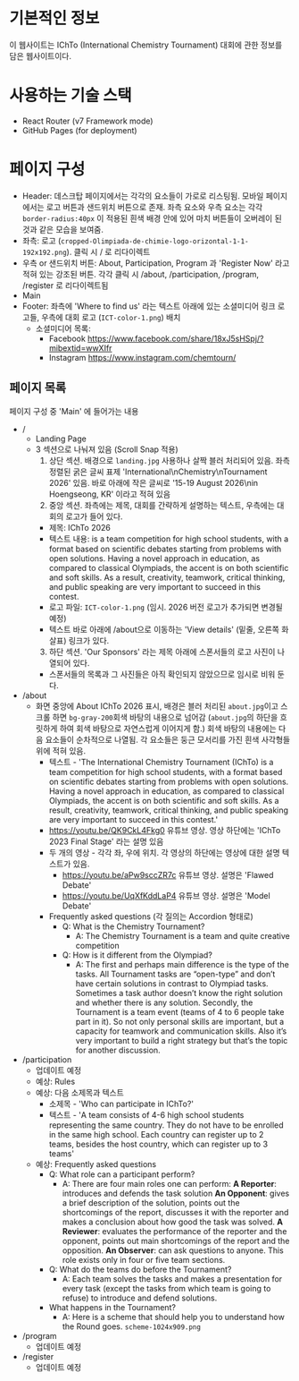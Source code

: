 # 기본적인 정보

이 웹사이트는 IChTo (International Chemistry Tournament) 대회에 관한 정보를 담은 웹사이트이다.

# 사용하는 기술 스택

- React Router (v7 Framework mode)
- GitHub Pages (for deployment)

# 페이지 구성

- Header: 데스크탑 페이지에서는 각각의 요소들이 가로로 리스팅됨. 모바일 페이지에서는 로고 버튼과 샌드위치 버튼으로 존재. 좌측 요소와 우측 요소는 각각 `border-radius:40px` 이 적용된 흰색 배경 안에 있어 마치 버튼들이 오버레이 된 것과 같은 모습을 보여줌.
 - 좌측: 로고 (`cropped-Olimpiada-de-chimie-logo-orizontal-1-1-192x192.png`). 클릭 시 / 로 리다이렉트
 - 우측 or 샌드위치 버튼: About, Participation, Program 과 'Register Now' 라고 적혀 있는 강조된 버튼. 각각 클릭 시 /about, /participation, /program, /register 로 리다이렉트됨
- Main
- Footer: 좌측에 'Where to find us' 라는 텍스트 아래에 있는 소셜미디어 링크 로고들, 우측에 대회 로고 (`ICT-color-1.png`) 배치
  - 소셜미디어 목록:
    - Facebook https://www.facebook.com/share/18xJ5sHSpj/?mibextid=wwXIfr
    - Instagram https://www.instagram.com/chemtourn/

## 페이지 목록

페이지 구성 중 'Main' 에 들어가는 내용

- /
  - Landing Page
  - 3 섹션으로 나눠져 있음 (Scroll Snap 적용)
    1. 상단 섹션. 배경으로 `landing.jpg` 사용하나 살짝 블러 처리되어 있음. 좌측 정렬된 굵은 글씨 표제 'International\nChemistry\nTournament 2026' 있음. 바로 아래에 작은 글씨로 '15-19 August 2026\nin Hoengseong, KR' 이라고 적혀 있음
    2. 중앙 섹션. 좌측에는 제목, 대회를 간략하게 설명하는 텍스트, 우측에는 대회의 로고가 들어 있다.
      - 제목: IChTo 2026
      - 텍스트 내용: is a team competition for high school students, with a format based on scientific debates starting from problems with open solutions. Having a novel approach in education, as compared to classical Olympiads, the accent is on both scientific and soft skills. As a result, creativity, teamwork, critical thinking, and public speaking are very important to succeed in this contest.
      - 로고 파일: `ICT-color-1.png` (임시. 2026 버전 로고가 추가되면 변경될 예정)
      - 텍스트 바로 아래에 /about으로 이동하는 'View details' (밑줄, 오른쪽 화살표) 링크가 있다.
    3. 하단 섹션. 'Our Sponsors' 라는 제목 아래에 스폰서들의 로고 사진이 나열되어 있다.
      - 스폰서들의 목록과 그 사진들은 아직 확인되지 않았으므로 임시로 비워 둔다.
- /about
  - 화면 중앙에 About IChTo 2026 표시, 배경은 블러 처리된 `about.jpg`이고 스크롤 하면 `bg-gray-200`회색 바탕의 내용으로 넘어감 (`about.jpg`의 하단을 흐릿하게 하여 회색 바탕으로 자연스럽게 이어지게 함.) 회색 바탕의 내용에는 다음 요소들이 순차적으로 나열됨. 각 요소들은 둥근 모서리를 가진 흰색 사각형들 위에 적혀 있음.
    - 텍스트 - 'The International Chemistry Tournament (IChTo) is a team competition for high school students, with a format based on scientific debates starting from problems with open solutions. Having a novel approach in education, as compared to classical Olympiads, the accent is on both scientific and soft skills. As a result, creativity, teamwork, critical thinking, and public speaking are very important to succeed in this contest.'
    - https://youtu.be/QK9CkL4Fkg0 유튜브 영상. 영상 하단에는 'IChTo 2023 Final Stage' 라는 설명 있음
    - 두 개의 영상 - 각각 좌, 우에 위치. 각 영상의 하단에는 영상에 대한 설명 텍스트가 있음.
      - https://youtu.be/aPw9sccZR7c 유튜브 영상. 설명은 'Flawed Debate'
      - https://youtu.be/UqXfKddLaP4 유튜브 영상. 설명은 'Model Debate'
    - Frequently asked questions (각 질의는 Accordion 형태로)
      - Q: What is the Chemistry Tournament?
        - A: The Chemistry Tournament is a team and quite creative competition
      - Q: How is it different from the Olympiad?
        - A: The first and perhaps main difference is the type of the tasks. All Tournament tasks are “open-type” and don’t have certain solutions in contrast to Olympiad tasks. Sometimes a task author doesn’t know the right solution and whether there is any solution.
          Secondly, the Tournament is a team event (teams of 4 to 6 people take part in it). So not only personal skills are important, but a capacity for teamwork and communication skills. Also it’s very important to build a right strategy but that’s the topic for another discussion.
- /participation
  - 업데이트 예정
  - 예상: Rules
  - 예상: 다음 소제목과 텍스트
    - 소제목 - 'Who can participate in IChTo?'
    - 텍스트 - 'A team consists of 4-6 high school students representing the same country. They do not have to be enrolled in the same high school. Each country can register up to 2 teams, besides the host country, which can register up to 3 teams'
  - 예상: Frequently asked questions
    - Q: What role can a participant perform?
      - A: There are four main roles one can perform:
        **A Reporter**: introduces and defends the task solution
        **An Opponent**: gives a brief description of the solution, points out the shortcomings of the report, discusses it with the reporter and makes a conclusion about how good the task was solved.
        **A Reviewer**: evaluates the performance of the reporter and the opponent, points out main shortcomings of the report and the opposition.
        **An Observer**: can ask questions to anyone. This role exists only in four or five team sections.
    - Q: What do the teams do before the Tournament?
      - A: Each team solves the tasks and makes a presentation for every task (except the tasks from which team is going to refuse) to introduce and defend solutions.
    - What happens in the Tournament?
      - A: Here is a scheme that should help you to understand how the Round goes.
        `scheme-1024x909.png`
- /program
  - 업데이트 예정
- /register
  - 업데이트 예정

